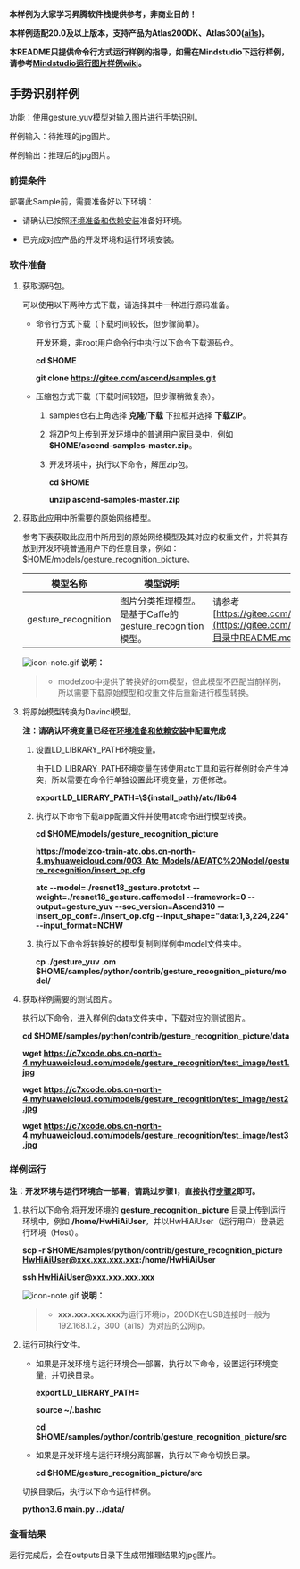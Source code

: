 **本样例为大家学习昇腾软件栈提供参考，非商业目的！**

**本样例适配20.0及以上版本，支持产品为Atlas200DK、Atlas300([ai1s](https://support.huaweicloud.com/productdesc-ecs/ecs_01_0047.html#ecs_01_0047__section78423209366))。**

**本README只提供命令行方式运行样例的指导，如需在Mindstudio下运行样例，请参考[Mindstudio运行图片样例wiki](https://gitee.com/ascend/samples/wikis/Mindstudio%E8%BF%90%E8%A1%8C%E5%9B%BE%E7%89%87%E6%A0%B7%E4%BE%8B?sort_id=3164874)。**

## 手势识别样例

功能：使用gesture_yuv模型对输入图片进行手势识别。

样例输入：待推理的jpg图片。

样例输出：推理后的jpg图片。

### 前提条件

部署此Sample前，需要准备好以下环境：

- 请确认已按照[环境准备和依赖安装](../../../environment)准备好环境。

- 已完成对应产品的开发环境和运行环境安装。

### 软件准备

1. 获取源码包。

   可以使用以下两种方式下载，请选择其中一种进行源码准备。

    - 命令行方式下载（下载时间较长，但步骤简单）。

        开发环境，非root用户命令行中执行以下命令下载源码仓。

       **cd $HOME**

       **git clone https://gitee.com/ascend/samples.git**

    - 压缩包方式下载（下载时间较短，但步骤稍微复杂）。

        1. samples仓右上角选择 **克隆/下载** 下拉框并选择 **下载ZIP**。

        2. 将ZIP包上传到开发环境中的普通用户家目录中，例如 **$HOME/ascend-samples-master.zip**。

        3. 开发环境中，执行以下命令，解压zip包。

            **cd $HOME**

            **unzip ascend-samples-master.zip**

2. 获取此应用中所需要的原始网络模型。

    参考下表获取此应用中所用到的原始网络模型及其对应的权重文件，并将其存放到开发环境普通用户下的任意目录，例如：$HOME/models/gesture_recognition_picture。
    

    |  **模型名称**  |  **模型说明**  |  **模型下载路径**  |
    |---|---|---|
    |  gesture_recognition | 图片分类推理模型。是基于Caffe的gesture_recognition模型。  |  请参考[https://gitee.com/ascend/modelzoo/tree/master/contrib/TensorFlow/Research/cv/gesture_recognition/ATC_gesture_recognition_Caffe_AE](https://gitee.com/ascend/modelzoo/tree/master/contrib/TensorFlow/Research/cv/gesture_recognition/ATC_gesture_recognition_Caffe_AE)目录中README.md下载原始模型章节下载模型和权重文件。 |
    
    ![](https://images.gitee.com/uploads/images/2020/1106/160652_6146f6a4_5395865.gif "icon-note.gif") **说明：**  
    > - modelzoo中提供了转换好的om模型，但此模型不匹配当前样例，所以需要下载原始模型和权重文件后重新进行模型转换。

3. 将原始模型转换为Davinci模型。
    
    **注：请确认环境变量已经在[环境准备和依赖安装](../../../environment)中配置完成**

    1. 设置LD_LIBRARY_PATH环境变量。

        由于LD_LIBRARY_PATH环境变量在转使用atc工具和运行样例时会产生冲突，所以需要在命令行单独设置此环境变量，方便修改。

        **export LD_LIBRARY_PATH=\\${install_path}/atc/lib64**  

    2. 执行以下命令下载aipp配置文件并使用atc命令进行模型转换。

        **cd $HOME/models/gesture_recognition_picture**  

        **https://modelzoo-train-atc.obs.cn-north-4.myhuaweicloud.com/003_Atc_Models/AE/ATC%20Model/gesture_recognition/insert_op.cfg**

        **atc --model=./resnet18_gesture.prototxt --weight=./resnet18_gesture.caffemodel --framework=0 --output=gesture_yuv --soc_version=Ascend310 --insert_op_conf=./insert_op.cfg --input_shape="data:1,3,224,224" --input_format=NCHW**

    3. 执行以下命令将转换好的模型复制到样例中model文件夹中。

        **cp ./gesture_yuv .om $HOME/samples/python/contrib/gesture_recognition_picture/model/**

4. 获取样例需要的测试图片。

    执行以下命令，进入样例的data文件夹中，下载对应的测试图片。

    **cd $HOME/samples/python/contrib/gesture_recognition_picture/data**

    **wget https://c7xcode.obs.cn-north-4.myhuaweicloud.com/models/gesture_recognition/test_image/test1.jpg**

    **wget https://c7xcode.obs.cn-north-4.myhuaweicloud.com/models/gesture_recognition/test_image/test2.jpg**       
    
    **wget https://c7xcode.obs.cn-north-4.myhuaweicloud.com/models/gesture_recognition/test_image/test3.jpg** 



### 样例运行

**注：开发环境与运行环境合一部署，请跳过步骤1，直接执行[步骤2](#step_2)即可。**   

1. 执行以下命令,将开发环境的 **gesture_recognition_picture** 目录上传到运行环境中，例如 **/home/HwHiAiUser**，并以HwHiAiUser（运行用户）登录运行环境（Host）。

    **scp -r $HOME/samples/python/contrib/gesture_recognition_picture HwHiAiUser@xxx.xxx.xxx.xxx:/home/HwHiAiUser**

    **ssh HwHiAiUser@xxx.xxx.xxx.xxx**    

    ![](https://images.gitee.com/uploads/images/2020/1106/160652_6146f6a4_5395865.gif "icon-note.gif") **说明：**  
    > - **xxx.xxx.xxx.xxx**为运行环境ip，200DK在USB连接时一般为192.168.1.2，300（ai1s）为对应的公网ip。

2. <a name="step_2"></a>运行可执行文件。

    - 如果是开发环境与运行环境合一部署，执行以下命令，设置运行环境变量，并切换目录。

      **export LD_LIBRARY_PATH=**

      **source ~/.bashrc**
        
      **cd $HOME/samples/python/contrib/gesture_recognition_picture/src**

    - 如果是开发环境与运行环境分离部署，执行以下命令切换目录。
    
      **cd $HOME/gesture_recognition_picture/src**      

    切换目录后，执行以下命令运行样例。

    **python3.6 main.py ../data/**
### 查看结果

运行完成后，会在outputs目录下生成带推理结果的jpg图片。

